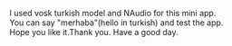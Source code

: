   I used vosk turkish model and NAudio for this mini app.    
  You can say "merhaba"(hello in turkish) and test the app.   
 Hope you like it.Thank you. Have a good day.
